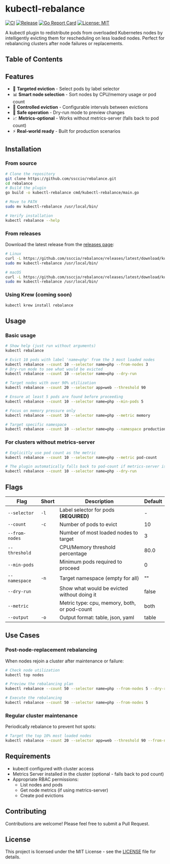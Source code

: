 # kubectl-rebalance

[![CI](https://github.com/ssccio/rebalance/actions/workflows/ci.yml/badge.svg)](https://github.com/ssccio/rebalance/actions/workflows/ci.yml)
[![Release](https://github.com/ssccio/rebalance/actions/workflows/release.yml/badge.svg)](https://github.com/ssccio/rebalance/actions/workflows/release.yml)
[![Go Report Card](https://goreportcard.com/badge/github.com/ssccio/rebalance)](https://goreportcard.com/report/github.com/ssccio/rebalance)
[![License: MIT](https://img.shields.io/badge/License-MIT-yellow.svg)](https://opensource.org/licenses/MIT)

A kubectl plugin to redistribute pods from overloaded Kubernetes nodes by intelligently evicting them for rescheduling on less loaded nodes. Perfect for rebalancing clusters after node failures or replacements.

## Table of Contents

<!-- START doctoc -->
<!-- END doctoc -->

## Features

- 🎯 **Targeted eviction** - Select pods by label selector
- 📊 **Smart node selection** - Sort nodes by CPU/memory usage or pod count
- 🔄 **Controlled eviction** - Configurable intervals between evictions
- 🧪 **Safe operation** - Dry-run mode to preview changes
- 📈 **Metrics-optional** - Works without metrics-server (falls back to pod count)
- ⚡ **Real-world ready** - Built for production scenarios

## Installation

### From source

```bash
# Clone the repository
git clone https://github.com/ssccio/rebalance.git
cd rebalance
# Build the plugin
go build -o kubectl-rebalance cmd/kubectl-rebalance/main.go

# Move to PATH
sudo mv kubectl-rebalance /usr/local/bin/

# Verify installation
kubectl rebalance --help
```

### From releases

Download the latest release from the [releases page](https://github.com/ssccio/rebalance/releases):

```bash
# Linux
curl -L https://github.com/ssccio/rebalance/releases/latest/download/kubectl-rebalance_Linux_x86_64.tar.gz | tar xz
sudo mv kubectl-rebalance /usr/local/bin/

# macOS
curl -L https://github.com/ssccio/rebalance/releases/latest/download/kubectl-rebalance_Darwin_x86_64.tar.gz | tar xz
sudo mv kubectl-rebalance /usr/local/bin/
```

### Using Krew (coming soon)

```bash
kubectl krew install rebalance
```

## Usage

### Basic usage

```bash
# Show help (just run without arguments)
kubectl rebalance

# Evict 10 pods with label 'name=php' from the 3 most loaded nodes
kubectl rebalance --count 10 --selector name=php --from-nodes 3
# Dry-run mode to see what would be evicted
kubectl rebalance --count 10 --selector name=php --dry-run

# Target nodes with over 90% utilization
kubectl rebalance --count 20 --selector app=web --threshold 90

# Ensure at least 5 pods are found before proceeding
kubectl rebalance --count 10 --selector name=php --min-pods 5

# Focus on memory pressure only
kubectl rebalance --count 10 --selector name=php --metric memory

# Target specific namespace
kubectl rebalance --count 10 --selector name=php --namespace production
```

### For clusters without metrics-server

```bash
# Explicitly use pod count as the metric
kubectl rebalance --count 10 --selector name=php --metric pod-count

# The plugin automatically falls back to pod-count if metrics-server is unavailable
kubectl rebalance --count 10 --selector name=php --dry-run
```

## Flags

| Flag | Short | Description | Default |
|------|-------|-------------|---------|
| `--selector` | `-l` | Label selector for pods **(REQUIRED)** | - |
| `--count` | `-c` | Number of pods to evict | 10 |
| `--from-nodes` | | Number of most loaded nodes to target | 3 |
| `--threshold` | | CPU/Memory threshold percentage | 80.0 |
| `--min-pods` | | Minimum pods required to proceed | 0 |
| `--namespace` | `-n` | Target namespace (empty for all) | "" || `--interval` | | Interval between evictions | 10s |
| `--dry-run` | | Show what would be evicted without doing it | false |
| `--metric` | | Metric type: cpu, memory, both, or pod-count | both |
| `--output` | `-o` | Output format: table, json, yaml | table |

## Use Cases

### Post-node-replacement rebalancing

When nodes rejoin a cluster after maintenance or failure:

```bash
# Check node utilization
kubectl top nodes

# Preview the rebalancing plan
kubectl rebalance --count 50 --selector name=php --from-nodes 5 --dry-run

# Execute the rebalancing
kubectl rebalance --count 50 --selector name=php --from-nodes 5
```

### Regular cluster maintenance

Periodically rebalance to prevent hot spots:

```bash
# Target the top 10% most loaded nodes
kubectl rebalance --count 20 --selector app=web --threshold 90 --from-nodes 10
```

## Requirements

- kubectl configured with cluster access
- Metrics Server installed in the cluster (optional - falls back to pod count)
- Appropriate RBAC permissions:
  - List nodes and pods
  - Get node metrics (if using metrics-server)
  - Create pod evictions

## Contributing

Contributions are welcome! Please feel free to submit a Pull Request.

## License

This project is licensed under the MIT License - see the [LICENSE](LICENSE) file for details.
